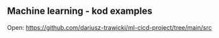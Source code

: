 ## Machine learning - kod examples

Open: https://github.com/dariusz-trawicki/ml-cicd-project/tree/main/src